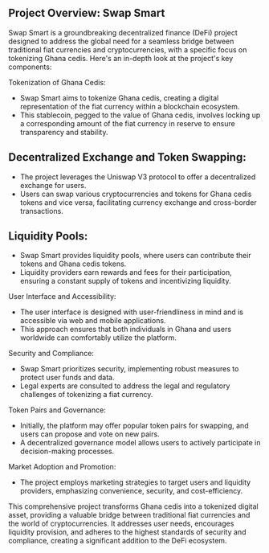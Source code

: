 ## Project Overview: Swap Smart

Swap Smart is a groundbreaking decentralized finance (DeFi) project designed to address the global need for a seamless bridge between traditional fiat currencies and cryptocurrencies, with a specific focus on tokenizing Ghana cedis. Here's an in-depth look at the project's key components:

Tokenization of Ghana Cedis:
- Swap Smart aims to tokenize Ghana cedis, creating a digital representation of the fiat currency within a blockchain ecosystem.
- This stablecoin, pegged to the value of Ghana cedis, involves locking up a corresponding amount of the fiat currency in reserve to ensure transparency and stability.

## Decentralized Exchange and Token Swapping:
- The project leverages the Uniswap V3 protocol to offer a decentralized exchange for users.
- Users can swap various cryptocurrencies and tokens for Ghana cedis tokens and vice versa, facilitating currency exchange and cross-border transactions.

## Liquidity Pools:
- Swap Smart provides liquidity pools, where users can contribute their tokens and Ghana cedis tokens.
- Liquidity providers earn rewards and fees for their participation, ensuring a constant supply of tokens and incentivizing liquidity.

User Interface and Accessibility:
- The user interface is designed with user-friendliness in mind and is accessible via web and mobile applications.
- This approach ensures that both individuals in Ghana and users worldwide can comfortably utilize the platform.

Security and Compliance:
- Swap Smart prioritizes security, implementing robust measures to protect user funds and data.
- Legal experts are consulted to address the legal and regulatory challenges of tokenizing a fiat currency.

Token Pairs and Governance:
- Initially, the platform may offer popular token pairs for swapping, and users can propose and vote on new pairs.
- A decentralized governance model allows users to actively participate in decision-making processes.

Market Adoption and Promotion:
- The project employs marketing strategies to target users and liquidity providers, emphasizing convenience, security, and cost-efficiency.

This comprehensive project transforms Ghana cedis into a tokenized digital asset, providing a valuable bridge between traditional fiat currencies and the world of cryptocurrencies. It addresses user needs, encourages liquidity provision, and adheres to the highest standards of security and compliance, creating a significant addition to the DeFi ecosystem.